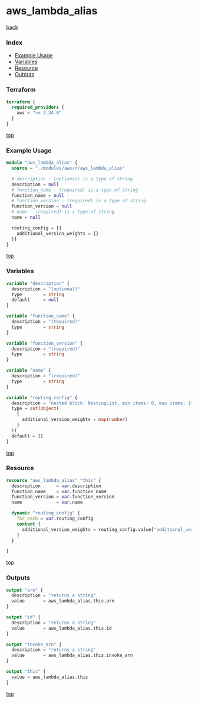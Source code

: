 # aws_lambda_alias

[back](../aws.md)

### Index

- [Example Usage](#example-usage)
- [Variables](#variables)
- [Resource](#resource)
- [Outputs](#outputs)

### Terraform

```terraform
terraform {
  required_providers {
    aws = ">= 3.34.0"
  }
}
```

[top](#index)

### Example Usage

```terraform
module "aws_lambda_alias" {
  source = "./modules/aws/r/aws_lambda_alias"

  # description - (optional) is a type of string
  description = null
  # function_name - (required) is a type of string
  function_name = null
  # function_version - (required) is a type of string
  function_version = null
  # name - (required) is a type of string
  name = null

  routing_config = [{
    additional_version_weights = {}
  }]
}
```

[top](#index)

### Variables

```terraform
variable "description" {
  description = "(optional)"
  type        = string
  default     = null
}

variable "function_name" {
  description = "(required)"
  type        = string
}

variable "function_version" {
  description = "(required)"
  type        = string
}

variable "name" {
  description = "(required)"
  type        = string
}

variable "routing_config" {
  description = "nested block: NestingList, min items: 0, max items: 1"
  type = set(object(
    {
      additional_version_weights = map(number)
    }
  ))
  default = []
}
```

[top](#index)

### Resource

```terraform
resource "aws_lambda_alias" "this" {
  description      = var.description
  function_name    = var.function_name
  function_version = var.function_version
  name             = var.name

  dynamic "routing_config" {
    for_each = var.routing_config
    content {
      additional_version_weights = routing_config.value["additional_version_weights"]
    }
  }

}
```

[top](#index)

### Outputs

```terraform
output "arn" {
  description = "returns a string"
  value       = aws_lambda_alias.this.arn
}

output "id" {
  description = "returns a string"
  value       = aws_lambda_alias.this.id
}

output "invoke_arn" {
  description = "returns a string"
  value       = aws_lambda_alias.this.invoke_arn
}

output "this" {
  value = aws_lambda_alias.this
}
```

[top](#index)